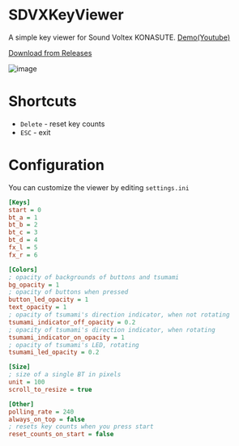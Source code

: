 # SDVXKeyViewer
A simple key viewer for Sound Voltex KONASUTE. [Demo(Youtube)](https://www.youtube.com/watch?v=YcGjHjSztH0)

[Download from Releases](https://github.com/VioletXF/SDVXKeyViewer/releases/latest)


![image](https://github.com/VioletXF/SDVXKeyViewer/assets/27609690/925e53b0-f5bb-4e17-833b-4ed886854f08)

# Shortcuts
- `Delete` - reset key counts
- `ESC` - exit

# Configuration
You can customize the viewer by editing `settings.ini`
```ini
[Keys]
start = 0
bt_a = 1
bt_b = 2
bt_c = 3
bt_d = 4
fx_l = 5
fx_r = 6

[Colors]
; opacity of backgrounds of buttons and tsumami
bg_opacity = 1
; opacity of buttons when pressed
button_led_opacity = 1
text_opacity = 1
; opacity of tsumami's direction indicator, when not rotating
tsumami_indicator_off_opacity = 0.2
; opacity of tsumami's direction indicator, when rotating
tsumami_indicator_on_opacity = 1
; opacity of tsumami's LED, rotating
tsumami_led_opacity = 0.2

[Size]
; size of a single BT in pixels
unit = 100
scroll_to_resize = true

[Other]
polling_rate = 240
always_on_top = false
; resets key counts when you press start
reset_counts_on_start = false
```
